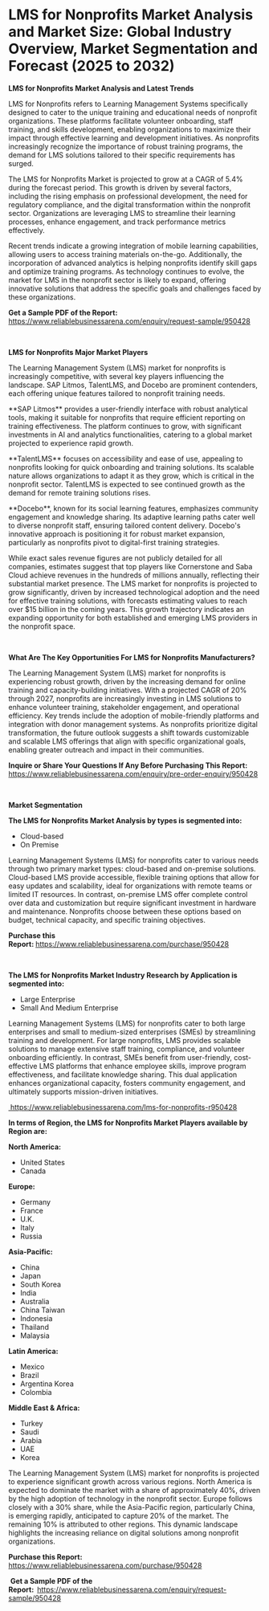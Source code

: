 <p><h1>LMS for Nonprofits Market Analysis and Market Size: Global Industry Overview, Market Segmentation and Forecast (2025 to 2032)</h1></p><p><strong>LMS for Nonprofits Market Analysis and Latest Trends</strong></p>
<p><p>LMS for Nonprofits refers to Learning Management Systems specifically designed to cater to the unique training and educational needs of nonprofit organizations. These platforms facilitate volunteer onboarding, staff training, and skills development, enabling organizations to maximize their impact through effective learning and development initiatives. As nonprofits increasingly recognize the importance of robust training programs, the demand for LMS solutions tailored to their specific requirements has surged.</p><p>The LMS for Nonprofits Market is projected to grow at a CAGR of 5.4% during the forecast period. This growth is driven by several factors, including the rising emphasis on professional development, the need for regulatory compliance, and the digital transformation within the nonprofit sector. Organizations are leveraging LMS to streamline their learning processes, enhance engagement, and track performance metrics effectively.</p><p>Recent trends indicate a growing integration of mobile learning capabilities, allowing users to access training materials on-the-go. Additionally, the incorporation of advanced analytics is helping nonprofits identify skill gaps and optimize training programs. As technology continues to evolve, the market for LMS in the nonprofit sector is likely to expand, offering innovative solutions that address the specific goals and challenges faced by these organizations.</p></p>
<p><strong>Get a Sample PDF of the Report:&nbsp;</strong> <a href="https://www.reliablebusinessarena.com/enquiry/request-sample/950428?utm_campaign=2146&utm_medium=2&utm_source=Github&utm_content=ia&utm_term=17042025&utm_id=lms-for-nonprofits">https://www.reliablebusinessarena.com/enquiry/request-sample/950428</a></p>
<p>&nbsp;</p>
<p><strong>LMS for Nonprofits Major Market Players</strong></p>
<p><p>The Learning Management System (LMS) market for nonprofits is increasingly competitive, with several key players influencing the landscape. SAP Litmos, TalentLMS, and Docebo are prominent contenders, each offering unique features tailored to nonprofit training needs.</p><p>**SAP Litmos** provides a user-friendly interface with robust analytical tools, making it suitable for nonprofits that require efficient reporting on training effectiveness. The platform continues to grow, with significant investments in AI and analytics functionalities, catering to a global market projected to experience rapid growth.</p><p>**TalentLMS** focuses on accessibility and ease of use, appealing to nonprofits looking for quick onboarding and training solutions. Its scalable nature allows organizations to adapt it as they grow, which is critical in the nonprofit sector. TalentLMS is expected to see continued growth as the demand for remote training solutions rises.</p><p>**Docebo**, known for its social learning features, emphasizes community engagement and knowledge sharing. Its adaptive learning paths cater well to diverse nonprofit staff, ensuring tailored content delivery. Docebo's innovative approach is positioning it for robust market expansion, particularly as nonprofits pivot to digital-first training strategies.</p><p>While exact sales revenue figures are not publicly detailed for all companies, estimates suggest that top players like Cornerstone and Saba Cloud achieve revenues in the hundreds of millions annually, reflecting their substantial market presence. The LMS market for nonprofits is projected to grow significantly, driven by increased technological adoption and the need for effective training solutions, with forecasts estimating values to reach over $15 billion in the coming years. This growth trajectory indicates an expanding opportunity for both established and emerging LMS providers in the nonprofit space.</p></p>
<p>&nbsp;</p>
<p><strong>What Are The Key Opportunities For LMS for Nonprofits Manufacturers?</strong></p>
<p><p>The Learning Management System (LMS) market for nonprofits is experiencing robust growth, driven by the increasing demand for online training and capacity-building initiatives. With a projected CAGR of 20% through 2027, nonprofits are increasingly investing in LMS solutions to enhance volunteer training, stakeholder engagement, and operational efficiency. Key trends include the adoption of mobile-friendly platforms and integration with donor management systems. As nonprofits prioritize digital transformation, the future outlook suggests a shift towards customizable and scalable LMS offerings that align with specific organizational goals, enabling greater outreach and impact in their communities.</p></p>
<p><strong>Inquire or Share Your Questions If Any Before Purchasing This Report:</strong> <a href="https://www.reliablebusinessarena.com/enquiry/pre-order-enquiry/950428?utm_campaign=2146&utm_medium=2&utm_source=Github&utm_content=ia&utm_term=17042025&utm_id=lms-for-nonprofits">https://www.reliablebusinessarena.com/enquiry/pre-order-enquiry/950428</a></p>
<p>&nbsp;</p>
<p><strong>Market Segmentation</strong></p>
<p><strong>The LMS for Nonprofits Market Analysis by types is segmented into:</strong></p>
<p><ul><li>Cloud-based</li><li>On Premise</li></ul></p>
<p><p>Learning Management Systems (LMS) for nonprofits cater to various needs through two primary market types: cloud-based and on-premise solutions. Cloud-based LMS provide accessible, flexible training options that allow for easy updates and scalability, ideal for organizations with remote teams or limited IT resources. In contrast, on-premise LMS offer complete control over data and customization but require significant investment in hardware and maintenance. Nonprofits choose between these options based on budget, technical capacity, and specific training objectives.</p></p>
<p><strong>Purchase this Report:&nbsp;</strong><a href="https://www.reliablebusinessarena.com/purchase/950428?utm_campaign=2146&utm_medium=2&utm_source=Github&utm_content=ia&utm_term=17042025&utm_id=lms-for-nonprofits">https://www.reliablebusinessarena.com/purchase/950428</a></p>
<p>&nbsp;</p>
<p><strong>The LMS for Nonprofits Market Industry Research by Application is segmented into:</strong></p>
<p><ul><li>Large Enterprise</li><li>Small And Medium Enterprise</li></ul></p>
<p><p>Learning Management Systems (LMS) for nonprofits cater to both large enterprises and small to medium-sized enterprises (SMEs) by streamlining training and development. For large nonprofits, LMS provides scalable solutions to manage extensive staff training, compliance, and volunteer onboarding efficiently. In contrast, SMEs benefit from user-friendly, cost-effective LMS platforms that enhance employee skills, improve program effectiveness, and facilitate knowledge sharing. This dual application enhances organizational capacity, fosters community engagement, and ultimately supports mission-driven initiatives.</p></p>
<p><a href="https://www.reliablebusinessarena.com/lms-for-nonprofits-r950428?utm_campaign=2146&utm_medium=2&utm_source=Github&utm_content=ia&utm_term=17042025&utm_id=lms-for-nonprofits">&nbsp;https://www.reliablebusinessarena.com/lms-for-nonprofits-r950428</a></p>
<p><strong>In terms of Region, the LMS for Nonprofits Market Players available by Region are:</strong></p>
<p>
    <p> <strong> North America: </strong>
        <ul>
            <li>United States</li>
            <li>Canada</li>
        </ul>
        </p> 
    <p> <strong> Europe: </strong>
        <ul>
            <li>Germany</li>
            <li>France</li>
            <li>U.K.</li>
            <li>Italy</li>
            <li>Russia</li>
        </ul>
        </p> 
    <p> <strong> Asia-Pacific: </strong>
        <ul>
            <li>China</li>
            <li>Japan</li>
            <li>South Korea</li>
            <li>India</li>
            <li>Australia</li>
            <li>China Taiwan</li>
            <li>Indonesia</li>
            <li>Thailand</li>
            <li>Malaysia</li>
        </ul>
        </p> 
    <p> <strong> Latin America: </strong>
        <ul>
            <li>Mexico</li>
            <li>Brazil</li>
            <li>Argentina Korea</li>
            <li>Colombia</li>
        </ul>
        </p> 
    <p> <strong> Middle East & Africa: </strong>
        <ul>
            <li>Turkey</li>
            <li>Saudi</li>
            <li>Arabia</li>
            <li>UAE</li>
            <li>Korea</li>
        </ul>
    </p>
    </p>
<p><p>The Learning Management System (LMS) market for nonprofits is projected to experience significant growth across various regions. North America is expected to dominate the market with a share of approximately 40%, driven by the high adoption of technology in the nonprofit sector. Europe follows closely with a 30% share, while the Asia-Pacific region, particularly China, is emerging rapidly, anticipated to capture 20% of the market. The remaining 10% is attributed to other regions. This dynamic landscape highlights the increasing reliance on digital solutions among nonprofit organizations.</p></p>
<p><strong>Purchase this Report: </strong><a href="https://www.reliablebusinessarena.com/purchase/950428?utm_campaign=2146&utm_medium=2&utm_source=Github&utm_content=ia&utm_term=17042025&utm_id=lms-for-nonprofits">https://www.reliablebusinessarena.com/purchase/950428</a></p>
<p>&nbsp;<strong>Get a Sample PDF of the Report:&nbsp;&nbsp;</strong><a href="https://www.reliablebusinessarena.com/enquiry/request-sample/950428?utm_campaign=2146&utm_medium=2&utm_source=Github&utm_content=ia&utm_term=17042025&utm_id=lms-for-nonprofits">https://www.reliablebusinessarena.com/enquiry/request-sample/950428</a></p>
<p><strong></strong></p>
<p><p></p><p></p><p></p></p>